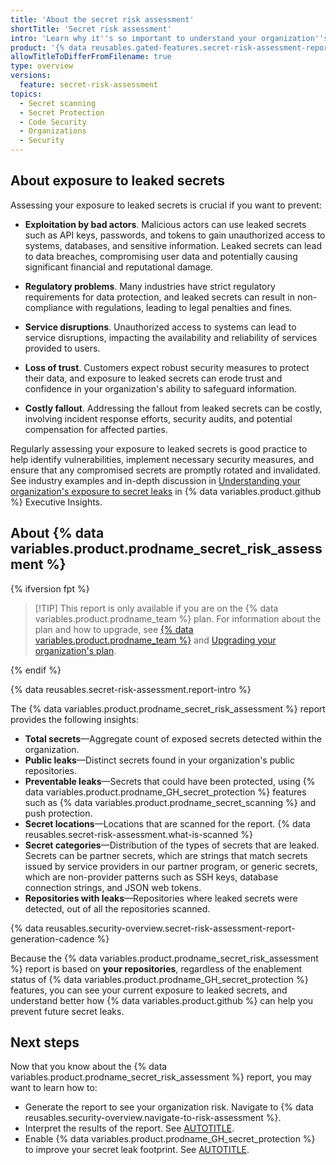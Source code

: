 ```yaml
---
title: 'About the secret risk assessment'
shortTitle: 'Secret risk assessment'
intro: 'Learn why it''s so important to understand your organization''s exposure to data leaks and how the {% data variables.product.prodname_secret_risk_assessment %} report gives an overview of your organization’s secret leak footprint.'
product: '{% data reusables.gated-features.secret-risk-assessment-report %}<br>{% data variables.secret-scanning.secret-risk-assessment-cta-product %}'
allowTitleToDifferFromFilename: true
type: overview
versions:
  feature: secret-risk-assessment
topics:
  - Secret scanning
  - Secret Protection
  - Code Security
  - Organizations
  - Security
---
```


## About exposure to leaked secrets

Assessing your exposure to leaked secrets is crucial if you want to prevent:

* **Exploitation by bad actors**. Malicious actors can use leaked secrets such as API keys, passwords, and tokens to gain unauthorized access to systems, databases, and sensitive information. Leaked secrets can lead to data breaches, compromising user data and potentially causing significant financial and reputational damage.

* **Regulatory problems**. Many industries have strict regulatory requirements for data protection, and leaked secrets can result in non-compliance with regulations, leading to legal penalties and fines.

* **Service disruptions**. Unauthorized access to systems can lead to service disruptions, impacting the availability and reliability of services provided to users.

* **Loss of trust**. Customers expect robust security measures to protect their data, and exposure to leaked secrets can erode trust and confidence in your organization's ability to safeguard information.

* **Costly fallout**. Addressing the fallout from leaked secrets can be costly, involving incident response efforts, security audits, and potential compensation for affected parties.

Regularly assessing your exposure to leaked secrets is good practice to help identify vulnerabilities, implement necessary security measures, and ensure that any compromised secrets are promptly rotated and invalidated. See industry examples and in-depth discussion in [Understanding your organization's exposure to secret leaks](https://resources.github.com/enterprise/understanding-secret-leak-exposure) in {% data variables.product.github %} Executive Insights.

## About {% data variables.product.prodname_secret_risk_assessment %}

{% ifversion fpt %}

>[!TIP] This report is only available if you are on the {% data variables.product.prodname_team %} plan. For information about the plan and how to upgrade, see [{% data variables.product.prodname_team %}](/get-started/learning-about-github/githubs-plans#github-team) and [Upgrading your organization's plan](/billing/managing-the-plan-for-your-github-account/upgrading-your-accounts-plan#upgrading-your-organizations-plan).

{% endif %}

{% data reusables.secret-risk-assessment.report-intro %}

The {% data variables.product.prodname_secret_risk_assessment %} report provides the following insights:

* **Total secrets**—Aggregate count of exposed secrets detected within the organization.
* **Public leaks**—Distinct secrets found in your organization's public repositories.
* **Preventable leaks**—Secrets that could have been protected, using {% data variables.product.prodname_GH_secret_protection %} features such as {% data variables.product.prodname_secret_scanning %} and push protection.
* **Secret locations**—Locations that are scanned for the report. {% data reusables.secret-risk-assessment.what-is-scanned %}
* **Secret categories**—Distribution of the types of secrets that are leaked. Secrets can be partner secrets, which are strings that match secrets issued by service providers in our partner program, or generic secrets, which are non-provider patterns such as SSH keys, database connection strings, and JSON web tokens.
* **Repositories with leaks**—Repositories where leaked secrets were detected, out of all the repositories scanned.

{% data reusables.security-overview.secret-risk-assessment-report-generation-cadence %}

Because the {% data variables.product.prodname_secret_risk_assessment %} report is based on **your repositories**, regardless of the enablement status of {% data variables.product.prodname_GH_secret_protection %} features, you can see your current exposure to leaked secrets, and understand better how {% data variables.product.github %} can help you prevent future secret leaks.

## Next steps

Now that you know about the {% data variables.product.prodname_secret_risk_assessment %} report, you may want to learn how to:

* Generate the report to see your organization risk. Navigate to {% data reusables.security-overview.navigate-to-risk-assessment %}.
* Interpret the results of the report. See [AUTOTITLE](/code-security/securing-your-organization/understanding-your-organizations-exposure-to-leaked-secrets/interpreting-secret-risk-assessment-results).
* Enable {% data variables.product.prodname_GH_secret_protection %} to improve your secret leak footprint. See [AUTOTITLE](/code-security/securing-your-organization/understanding-your-organizations-exposure-to-leaked-secrets/choosing-github-secret-protection#enabling-secret-protection).
